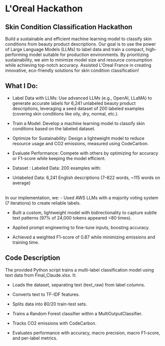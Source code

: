  # L'Oreal Hackathon
 
 ## Skin Condition Classification Hackathon

Build a sustainable and efficient machine learning model to classify skin conditions from beauty product descriptions. Our goal is to use the power of Large Language Models (LLMs) to label data and train a compact, high-performing model suitable for production environments. By prioritizing sustainability, we aim to minimize model size and resource consumption while achieving top-notch accuracy. Assisted L'Oreal France in creating innovative, eco-friendly solutions for skin condition classification!

 ## What I Do:
- Label Data with LLMs: Use advanced LLMs (e.g., OpenAI, LLaMA) to generate accurate labels for 6,241 unlabeled beauty product descriptions, leveraging a seed dataset of 200 labeled examples (covering skin conditions like oily, dry, normal, etc.).

- Train a Model: Develop a machine learning model to classify skin conditions based on the labeled dataset.

- Optimize for Sustainability: Design a lightweight model to reduce resource usage and CO2 emissions, measured using CodeCarbon.

- Evaluate Performance: Compete with others by optimizing for accuracy or F1-score while keeping the model efficient.

- Dataset : Labeled Data: 200 examples with:

- Unlabeled Data: 6,241 English descriptions (7–822 words, ~115 words on average)

</br>
In our implementation, we:
- Used AWS LLMs with a majority voting system (7 iterations) to create reliable labels.

- Built a custom, lightweight model with bidirectionality to capture subtle text patterns (97% of 24,000 tokens appeared <80 times).
 
- Applied prompt engineering to fine-tune inputs, boosting accuracy.

- Achieved a weighted F1-score of 0.87 while minimizing emissions and training time.


 ## Code Description

The provided Python script trains a multi-label classification model using text data from Final_Claude.xlsx. It:

- Loads the dataset, separating text (text_raw) from label columns.

- Converts text to TF-IDF features.

- Splits data into 80/20 train-test sets.

- Trains a Random Forest classifier within a MultiOutputClassifier.

- Tracks CO2 emissions with CodeCarbon.

- Evaluates performance with accuracy, macro precision, macro F1-score, and per-label metrics.
